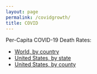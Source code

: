 ```yaml
---
layout: page
permalink: /covidgrowth/
title: COVID
---
```


Per-Capita COVID-19 Death Rates:

* [World, by country](/covidgrowth/world)
* [United States, by state](/covidgrowth/state)
* [United States, by county](/covidgrowth/usa)